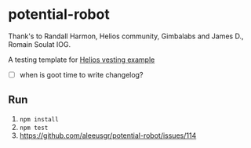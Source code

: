 # potential-robot

Thank's to Randall Harmon, Helios community, Gimbalabs and James D., Romain Soulat IOG. 

A testing template for [Helios vesting example](https://github.com/lley154/helios-examples/tree/main/vesting)

- [ ] when is goot time to write changelog?

## Run
1. `npm install`
2. `npm test`
3. https://github.com/aleeusgr/potential-robot/issues/114

